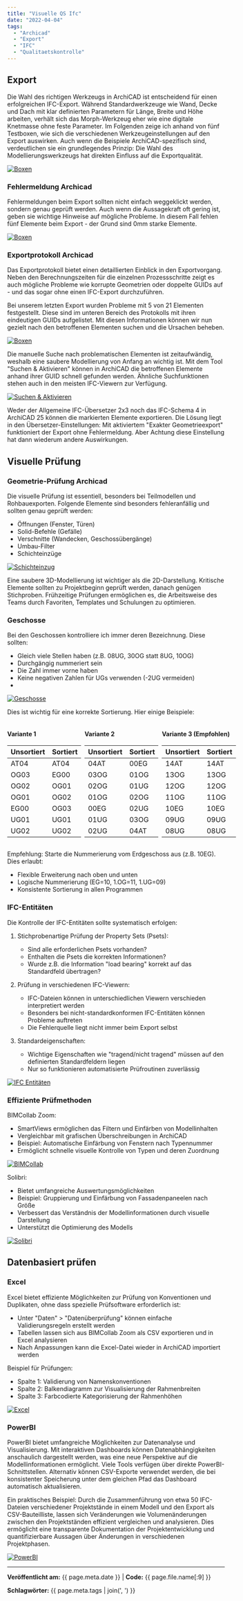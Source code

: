 ```yaml
---
title: "Visuelle QS Ifc"
date: "2022-04-04"
tags: 
  - "Archicad"
  - "Export" 
  - "IFC"
  - "Qualitaetskontrolle"
---
```


## Export
Die Wahl des richtigen Werkzeugs in ArchiCAD ist entscheidend für einen erfolgreichen IFC-Export. Während Standardwerkzeuge wie Wand, Decke und Dach mit klar definierten Parametern für Länge, Breite und Höhe arbeiten, verhält sich das Morph-Werkzeug eher wie eine digitale Knetmasse ohne feste Parameter. Im Folgenden zeige ich anhand von fünf Testboxen, wie sich die verschiedenen Werkzeugeinstellungen auf den Export auswirken. Auch wenn die Beispiele ArchiCAD-spezifisch sind, verdeutlichen sie ein grundlegendes Prinzip: Die Wahl des Modellierungswerkzeugs hat direkten Einfluss auf die Exportqualität.

[![Boxen](assets/ac640-1000_01_uebersicht-einleitung.png)](assets/ac640-1000_01_uebersicht-einleitung.png)


### Fehlermeldung Archicad
Fehlermeldungen beim Export sollten nicht einfach weggeklickt werden, sondern genau geprüft werden. Auch wenn die Aussagekraft oft gering ist, geben sie wichtige Hinweise auf mögliche Probleme. In diesem Fall fehlen fünf Elemente beim Export - der Grund sind 0mm starke Elemente.

[![Boxen](assets/ac640-1000_02_Fehlermeldung.png)](assets/ac640-1000_02_Fehlermeldung.png)


### Exportprotokoll Archicad
Das Exportprotokoll bietet einen detaillierten Einblick in den Exportvorgang. Neben den Berechnungszeiten für die einzelnen Prozessschritte zeigt es auch mögliche Probleme wie korrupte Geometrien oder doppelte GUIDs auf - und das sogar ohne einen IFC-Export durchzuführen.

Bei unserem letzten Export wurden Probleme mit 5 von 21 Elementen festgestellt. Diese sind im unteren Bereich des Protokolls mit ihren eindeutigen GUIDs aufgelistet. Mit diesen Informationen können wir nun gezielt nach den betroffenen Elementen suchen und die Ursachen beheben.

[![Boxen](assets/ac640-1000_03_protokoll-1024x573.png)](assets/ac640-1000_03_protokoll-1024x573.png)

Die manuelle Suche nach problematischen Elementen ist zeitaufwändig, weshalb eine saubere Modellierung von Anfang an wichtig ist. Mit dem Tool "Suchen & Aktivieren" können in ArchiCAD die betroffenen Elemente anhand ihrer GUID schnell gefunden werden. Ähnliche Suchfunktionen stehen auch in den meisten IFC-Viewern zur Verfügung.

[![Suchen & Aktivieren](assets/ac640-1000_04_suchen-aktivieren.png)](assets/ac640-1000_04_suchen-aktivieren.png)

Weder der Allgemeine IFC-Übersetzer 2x3 noch das IFC-Schema 4 in ArchiCAD 25 können die markierten Elemente exportieren. Die Lösung liegt in den Übersetzer-Einstellungen: Mit aktiviertem "Exakter Geometrieexport" funktioniert der Export ohne Fehlermeldung. Aber Achtung diese Einstellung hat dann wiederum andere Auswirkungen.

## Visuelle Prüfung
### Geometrie-Prüfung Archicad
Die visuelle Prüfung ist essentiell, besonders bei Teilmodellen und Rohbauexporten. Folgende Elemente sind besonders fehleranfällig und sollten genau geprüft werden:

- Öffnungen (Fenster, Türen)
- Solid-Befehle (Gefälle)
- Verschnitte (Wandecken, Geschossübergänge) 
- Umbau-Filter
- Schichteinzüge

[![Schichteinzug](assets/ac640-1000_05_schichteinzug.png)](assets/ac640-1000_05_schichteinzug.png)

Eine saubere 3D-Modellierung ist wichtiger als die 2D-Darstellung. Kritische Elemente sollten zu Projektbeginn geprüft werden, danach genügen Stichproben. Frühzeitige Prüfungen ermöglichen es, die Arbeitsweise des Teams durch Favoriten, Templates und Schulungen zu optimieren.

### Geschosse
Bei den Geschossen kontrolliere ich immer deren Bezeichnung. Diese sollten:
- Gleich viele Stellen haben (z.B. 08UG, 30OG statt 8UG, 10OG)
- Durchgängig nummeriert sein
- Die Zahl immer vorne haben
- Keine negativen Zahlen für UGs verwenden (-2UG vermeiden)
- 
[![Geschosse](assets/ac640-1000_06_geschosse.png)](assets/ac640-1000_06_geschosse.png)

Dies ist wichtig für eine korrekte Sortierung. Hier einige Beispiele:

<div class="responsive-container" style="display: flex; gap: 0.5rem;">
  <div style="flex: 1;">
    <h4>Variante 1</h4>
    <table>
      <thead>
        <tr>
          <th>Unsortiert</th>
          <th>Sortiert</th>
        </tr>
      </thead>
      <tbody>
        <tr><td>AT04</td><td>AT04</td></tr>
        <tr><td>OG03</td><td>EG00</td></tr>
        <tr><td>OG02</td><td>OG01</td></tr>
        <tr><td>OG01</td><td>OG02</td></tr>
        <tr><td>EG00</td><td>OG03</td></tr>
        <tr><td>UG01</td><td>UG01</td></tr>
        <tr><td>UG02</td><td>UG02</td></tr>
      </tbody>
    </table>
  </div>
  <div style="flex: 1;">
    <h4>Variante 2</h4>
    <table>
      <thead>
        <tr>
          <th>Unsortiert</th>
          <th>Sortiert</th>
        </tr>
      </thead>
      <tbody>
        <tr><td>04AT</td><td>00EG</td></tr>
        <tr><td>03OG</td><td>01OG</td></tr>
        <tr><td>02OG</td><td>01UG</td></tr>
        <tr><td>01OG</td><td>02OG</td></tr>
        <tr><td>00EG</td><td>02UG</td></tr>
        <tr><td>01UG</td><td>03OG</td></tr>
        <tr><td>02UG</td><td>04AT</td></tr>
      </tbody>
    </table>
  </div>
  <div style="flex: 1;">
    <h4>Variante 3 (Empfohlen)</h4>
    <table>
      <thead>
        <tr>
          <th>Unsortiert</th>
          <th>Sortiert</th>
        </tr>
      </thead>
      <tbody>
        <tr><td>14AT</td><td>14AT</td></tr>
        <tr><td>13OG</td><td>13OG</td></tr>
        <tr><td>12OG</td><td>12OG</td></tr>
        <tr><td>11OG</td><td>11OG</td></tr>
        <tr><td>10EG</td><td>10EG</td></tr>
        <tr><td>09UG</td><td>09UG</td></tr>
        <tr><td>08UG</td><td>08UG</td></tr>
      </tbody>
    </table>
  </div>
</div>

Empfehlung: Starte die Nummerierung vom Erdgeschoss aus (z.B. 10EG). Dies erlaubt:

- Flexible Erweiterung nach oben und unten
- Logische Nummerierung (EG=10, 1.OG=11, 1.UG=09)
- Konsistente Sortierung in allen Programmen

### IFC-Entitäten
Die Kontrolle der IFC-Entitäten sollte systematisch erfolgen:

1. Stichprobenartige Prüfung der Property Sets (Psets):
    - Sind alle erforderlichen Psets vorhanden?
    - Enthalten die Psets die korrekten Informationen?
    - Wurde z.B. die Information "load bearing" korrekt auf das Standardfeld übertragen?

2. Prüfung in verschiedenen IFC-Viewern:
    - IFC-Dateien können in unterschiedlichen Viewern verschieden interpretiert werden
    - Besonders bei nicht-standardkonformen IFC-Entitäten können Probleme auftreten
    - Die Fehlerquelle liegt nicht immer beim Export selbst

3. Standardeigenschaften:
    - Wichtige Eigenschaften wie "tragend/nicht tragend" müssen auf den definierten Standardfeldern liegen
    - Nur so funktionieren automatisierte Prüfroutinen zuverlässig

[![IFC Entitäten](assets/ac640-1000_07_entity.png)](assets/ac640-1000_07_entity.png)


### Effiziente Prüfmethoden

   BIMCollab Zoom:

   - SmartViews ermöglichen das Filtern und Einfärben von Modellinhalten
   - Vergleichbar mit grafischen Überschreibungen in ArchiCAD
   - Beispiel: Automatische Einfärbung von Fenstern nach Typennummer
   - Ermöglicht schnelle visuelle Kontrolle von Typen und deren Zuordnung

[![BIMCollab](assets/ac640-1000_08_bimcollab.png)](assets/ac640-1000_08_bimcollab.png)


   Solibri:

   - Bietet umfangreiche Auswertungsmöglichkeiten
   - Beispiel: Gruppierung und Einfärbung von Fassadenpaneelen nach Größe
   - Verbessert das Verständnis der Modellinformationen durch visuelle Darstellung
   - Unterstützt die Optimierung des Modells

[![Solibri](assets/ac640-1000_09_solibri.gif)](assets/ac640-1000_09_solibri.gif)

## Datenbasiert prüfen
### Excel
Excel bietet effiziente Möglichkeiten zur Prüfung von Konventionen und Duplikaten, ohne dass spezielle Prüfsoftware erforderlich ist:

- Unter "Daten" > "Datenüberprüfung" können einfache Validierungsregeln erstellt werden
- Tabellen lassen sich aus BIMCollab Zoom als CSV exportieren und in Excel analysieren
- Nach Anpassungen kann die Excel-Datei wieder in ArchiCAD importiert werden

Beispiel für Prüfungen:

- Spalte 1: Validierung von Namenskonventionen
- Spalte 2: Balkendiagramm zur Visualisierung der Rahmenbreiten  
- Spalte 3: Farbcodierte Kategorisierung der Rahmenhöhen

[![Excel](assets/ac640-1000_10_excel.png)](assets/ac640-1000_10_excel.png)


### PowerBI
PowerBI bietet umfangreiche Möglichkeiten zur Datenanalyse und Visualisierung. Mit interaktiven Dashboards können Datenabhängigkeiten anschaulich dargestellt werden, was eine neue Perspektive auf die Modellinformationen ermöglicht. Viele Tools verfügen über direkte PowerBI-Schnittstellen. Alternativ können CSV-Exporte verwendet werden, die bei konsistenter Speicherung unter dem gleichen Pfad das Dashboard automatisch aktualisieren.

Ein praktisches Beispiel: Durch die Zusammenführung von etwa 50 IFC-Dateien verschiedener Projektstände in einem Modell und den Export als CSV-Bauteilliste, lassen sich Veränderungen wie Volumenänderungen zwischen den Projektständen effizient vergleichen und analysieren. Dies ermöglicht eine transparente Dokumentation der Projektentwicklung und quantifizierbare Aussagen über Änderungen in verschiedenen Projektphasen.

[![PowerBI](assets/ac640-1000_11_powerbi.jpg)](assets/ac640-1000_11_powerbi.jpg)

---

**Veröffentlicht am:** {{ page.meta.date }} | **Code:** {{ page.file.name[:9] }}

**Schlagwörter:** {{ page.meta.tags | join(', ') }}

